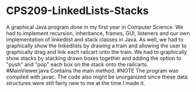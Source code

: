 # CPS209-LinkedLists-Stacks
A graphical Java program done in my first year in Computer Science. We had to implement recursion, inheritance, frames, GUI, listeners
and our own implementation of linkedlist and stack classes in Java. As well, we had to graphically show the linkedlists by
drawing a train and allowing the user to graphically drag and link each railcart onto the train. We had to graphically show stacks
by stacking drawn boxes together and adding the option to "push" and "pop" each box on the stack onto the railcarts.
#MainViewer.java
Contains the main method.
#NOTE
The program was compiled with javac. The code also might be unorganized since these data structures were still fairly new to me at the time I made it.
